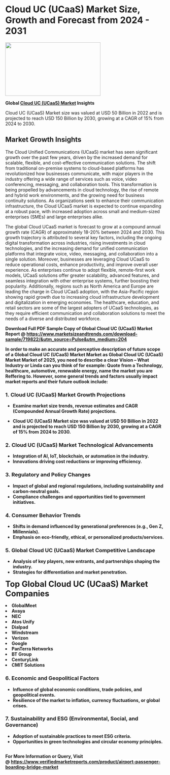 <H1>Cloud UC (UCaaS) Market Size, Growth and Forecast from 2024 - 2031</H1><img class="aligncenter size-medium wp-image-584254" src="https://thirdeyenews.in/wp-content/uploads/2024/09/Global-Market-Research-300x168.jpeg" alt="" width="300" height="168" /><p><strong>Global&nbsp;<a href="https://www.marketsizeandtrends.com/download-sample/719822/&amp;utm_source=Pulse&amp;utm_medium=204">Cloud UC (UCaaS) Market</a> Insights</strong></p><p>Cloud UC (UCaaS) Market size was valued at USD 50 Billion in 2022 and is projected to reach USD 150 Billion by 2030, growing at a CAGR of 15% from 2024 to 2030.</p><p><h2>Market Growth Insights</h2> <p>The Cloud Unified Communications (UCaaS) market has seen significant growth over the past few years, driven by the increased demand for scalable, flexible, and cost-effective communication solutions. The shift from traditional on-premise systems to cloud-based platforms has revolutionized how businesses communicate, with major players in the industry offering a wide range of services such as voice, video conferencing, messaging, and collaboration tools. This transformation is being propelled by advancements in cloud technology, the rise of remote and hybrid work environments, and the growing need for business continuity solutions. As organizations seek to enhance their communication infrastructure, the Cloud UCaaS market is expected to continue expanding at a robust pace, with increased adoption across small and medium-sized enterprises (SMEs) and large enterprises alike.</p> <p><strong></strong></p> <p>The global Cloud UCaaS market is forecast to grow at a compound annual growth rate (CAGR) of approximately 18-20% between 2024 and 2030. This growth trajectory is attributed to several key factors, including the ongoing digital transformation across industries, rising investments in cloud technologies, and the increasing demand for unified communication platforms that integrate voice, video, messaging, and collaboration into a single solution. Moreover, businesses are leveraging Cloud UCaaS to reduce operational costs, enhance productivity, and improve overall user experience. As enterprises continue to adopt flexible, remote-first work models, UCaaS solutions offer greater scalability, advanced features, and seamless integration with other enterprise systems, further boosting their popularity. Additionally, regions such as North America and Europe are leading the charge in Cloud UCaaS adoption, with the Asia-Pacific region showing rapid growth due to increasing cloud infrastructure development and digitalization in emerging economies. The healthcare, education, and retail sectors are some of the largest adopters of UCaaS technologies, as they require efficient communication and collaboration solutions to meet the needs of a diverse and distributed workforce. <p><strong></p><p><span class=""><strong>Download Full PDF Sample Copy of Global Cloud UC (UCaaS) Market Report</strong> @ <a href="https://www.marketsizeandtrends.com/download-sample/719822/&amp;utm_source=Pulse&amp;utm_medium=204" target="_blank">https://www.marketsizeandtrends.com/download-sample/719822/&amp;utm_source=Pulse&amp;utm_medium=204</a></span></p><p>In order to make an accurate and perceptive description of future scope of a Global&nbsp;Cloud UC (UCaaS) Market Market as Global&nbsp;Cloud UC (UCaaS) Market Market of 2025, you need to describe a clear Vision &ndash; What Industry or Linda can you think of for example: Quote from a Technology, healthcare, automotive, renewable energy, name the market you are Reffering to. However, some general trends and factors usually impact market reports and their future outlook include:</p><h3>1.&nbsp;<strong>Cloud UC (UCaaS) Market Growth Projections</strong></h3><ul><li>Examine market size trends, revenue estimates and CAGR (Compounded Annual Growth Rate) projections.</li><li><p>Cloud UC (UCaaS) Market size was valued at USD 50 Billion in 2022 and is projected to reach USD 150 Billion by 2030, growing at a CAGR of 15% from 2024 to 2030.</p></li></ul><h3>2.&nbsp;<strong>Cloud UC (UCaaS) Market Technological Advancements</strong></h3><ul><li>Integration of AI, IoT, blockchain, or automation in the industry.</li><li>Innovations driving cost reductions or improving efficiency.</li></ul><h3>3.&nbsp;<strong>Regulatory and Policy Changes</strong></h3><ul><li>Impact of global and regional regulations, including sustainability and carbon-neutral goals.</li><li>Compliance challenges and opportunities tied to government initiatives.</li></ul><h3>4.&nbsp;<strong>Consumer Behavior Trends</strong></h3><ul><li>Shifts in demand influenced by generational preferences (e.g., Gen Z, Millennials).</li><li>Emphasis on eco-friendly, ethical, or personalized products/services.</li></ul><h3>5.&nbsp;<strong>Global Cloud UC (UCaaS) Market Competitive Landscape</strong></h3><ul><li>Analysis of key players, new entrants, and partnerships shaping the industry.</li><li>Strategies for differentiation and market penetration.</li></ul><p data-pm-slice="1 1 []"><span style="color: inherit; font-family: inherit; font-size: 25px;">Top Global Cloud UC (UCaaS) Market Companies</span></p><div class="" data-test-id=""><p><li>GlobalMeet</li><li> Avaya</li><li> NEC</li><li> Atos Unify</li><li> Dialpad</li><li> Windstream</li><li> Verizon</li><li> Google</li><li> PanTerra Networks</li><li> BT Group</li><li> CenturyLink</li><li> CMIT Solutions</li></p></div><h3>6.&nbsp;<strong>Economic and Geopolitical Factors</strong></h3><ul><li>Influence of global economic conditions, trade policies, and geopolitical events.</li><li>Resilience of the market to inflation, currency fluctuations, or global crises.</li></ul><h3>7.&nbsp;<strong>Sustainability and ESG (Environmental, Social, and Governance)</strong></h3><ul><li>Adoption of sustainable practices to meet ESG criteria.</li><li>Opportunities in green technologies and circular economy principles.</li></ul><h2><strong style="font-size: 14px;">For More Information or Query, Visit @&nbsp;</strong><a style="background-color: #ffffff; font-size: 14px;" href="https://www.marketsizeandtrends.com/report/cloud-uc-ucaas-market/" target="_blank">https://www.verifiedmarketreports.com/product/airport-passenger-boarding-bridge-market</a></h2>
